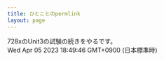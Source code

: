 ```yaml
---
title: ひとことのpermlink
layout: page
---
```

<div class="box" dt="1680688186813">
  728xのUnit3の試験の続きをやるです。
  <div class="content is-small">Wed Apr 05 2023 18:49:46 GMT+0900 (日本標準時)</div>
</div>